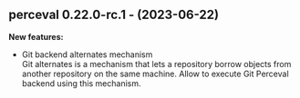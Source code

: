 ## perceval 0.22.0-rc.1 - (2023-06-22)

**New features:**

 * Git backend alternates mechanism\
   Git alternates is a mechanism that lets a repository borrow objects
   from another repository on the same machine.  Allow to execute Git
   Perceval backend using this mechanism.

